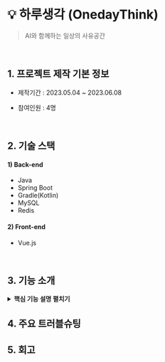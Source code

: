 # 💡 하루생각 (OnedayThink)
>AI와 함께하는 일상의 사유공간
</br>

## 1. 프로젝트 제작 기본 정보
- 제작기간 : 2023.05.04 ~ 2023.06.08 
- 참여인원 : 4명

  </br>

## 2. 기술 스택
#### 1) Back-end
  - Java
  - Spring Boot
  - Gradle(Kotlin)
  - MySQL
  - Redis
#### 2) Front-end
  - Vue.js

</br>

## 3. 기능 소개

<details>
<summary><b>핵심 기능 설명 펼치기</b></summary>
<div markdown="1">

</div>
</details>

## 4. 주요 트러블슈팅

## 5. 회고
